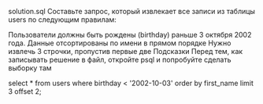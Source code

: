 solution.sql
Составьте запрос, который извлекает все записи из таблицы users по следующим правилам:

Пользователи должны быть рождены (birthday) раньше 3 октября 2002 года.
Данные отсортированы по имени в прямом порядке
Нужно извлечь 3 строчки, пропустив первые две
Подсказки
Перед тем, как записывать решение в файл, откройте psql и попробуйте сделать выборку там

select * from users where birthday < '2002-10-03' order by first_name limit 3 offset 2;
